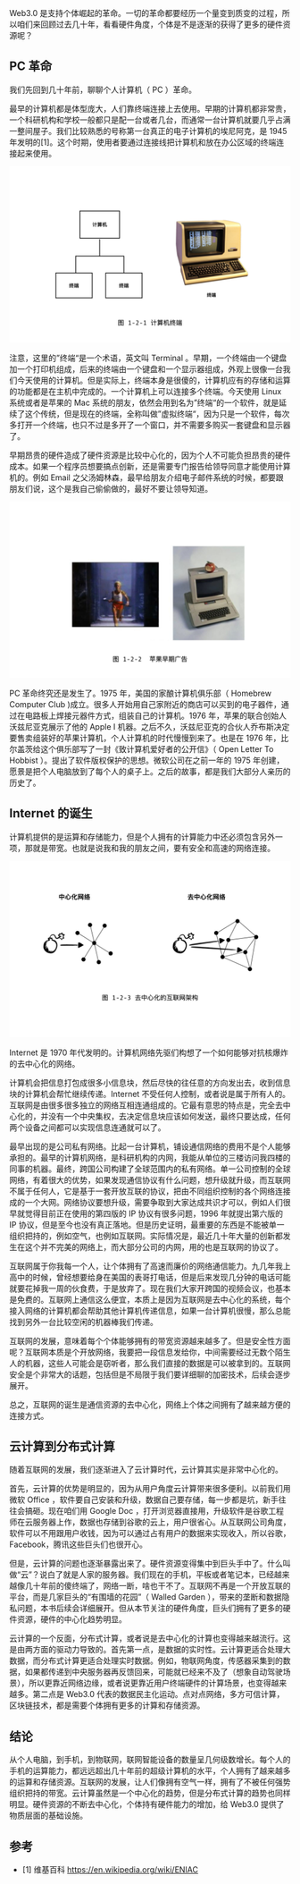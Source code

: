 Web3.0 是支持个体崛起的革命。一切的革命都要经历一个量变到质变的过程，所以咱们来回顾过去几十年，看看硬件角度，个体是不是逐渐的获得了更多的硬件资源呢？

## PC 革命

我们先回到几十年前，聊聊个人计算机（ PC ）革命。

最早的计算机都是体型庞大，人们靠终端连接上去使用。早期的计算机都非常贵，一个科研机构和学校一般都只是配一台或者几台，而通常一台计算机就要几乎占满一整间屋子。我们比较熟悉的号称第一台真正的电子计算机的埃尼阿克，是 1945 年发明的[1]。这个时期，使用者要通过连接线把计算机和放在办公区域的终端连接起来使用。

![](imgs/1-2-1.jpg)

注意，这里的”终端“是一个术语，英文叫 Terminal 。早期，一个终端由一个键盘加一个打印机组成，后来的终端由一个键盘和一个显示器组成，外观上很像一台我们今天使用的计算机。但是实际上，终端本身是很傻的，计算机应有的存储和运算的功能都是在主机中完成的。一个计算机上可以连接多个终端。今天使用 Linux 系统或者是苹果的 Mac 系统的朋友，依然会用到名为”终端“的一个软件，就是延续了这个传统，但是现在的终端，全称叫做”虚拟终端“，因为只是一个软件，每次多打开一个终端，也只不过是多开了一个窗口，并不需要多购买一套键盘和显示器了。

早期昂贵的硬件造成了硬件资源是比较中心化的，因为个人不可能负担昂贵的硬件成本。如果一个程序员想要搞点创新，还是需要专门报告给领导同意才能使用计算机的。例如 Email 之父汤姆林森，最早给朋友介绍电子邮件系统的时候，都要跟朋友们说，这个是我自己偷偷做的，最好不要让领导知道。

![](imgs/1-2-2.jpg)

PC 革命终究还是发生了。1975 年，美国的家酿计算机俱乐部（ Homebrew Computer Club )成立。很多人开始用自己家附近的商店可以买到的电子器件，通过在电路板上焊接元器件方式，组装自己的计算机。1976 年，苹果的联合创始人沃兹尼亚克展示了他的 Apple I 机器。之后不久，沃兹尼亚克的合伙人乔布斯决定要售卖组装好的苹果计算机，个人计算机的时代慢慢到来了。也是在 1976 年，比尔盖茨给这个俱乐部写了一封《致计算机爱好者的公开信》（ Open Letter To Hobbist ）。提出了软件版权保护的思想。微软公司在之前一年的 1975 年创建，愿景是把个人电脑放到了每个人的桌子上。之后的故事，都是我们大部分人亲历的历史了。

## Internet 的诞生

计算机提供的是运算和存储能力，但是个人拥有的计算能力中还必须包含另外一项，那就是带宽。也就是说我和我的朋友之间，要有安全和高速的网络连接。

![](imgs/1-2-3.jpg)

Internet 是 1970 年代发明的。计算机网络先驱们构想了一个如何能够对抗核爆炸的去中心化的网络。

计算机会把信息打包成很多小信息块，然后尽快的往任意的方向发出去，收到信息块的计算机会帮忙继续传递。Internet 不受任何人控制，或者说是属于所有人的。互联网是由很多很多独立的网络互相连通组成的。它最有意思的特点是，完全去中心化的，并没有一个中央集权，去决定信息块应该如何发送，最终只要达成，任何两个设备之间都可以实现信息连通就可以了。

最早出现的是公司私有网络。比起一台计算机，铺设通信网络的费用不是个人能够承担的。最早的计算机网络，是科研机构的内网，我能从单位的三楼访问我四楼的同事的机器。最终，跨国公司构建了全球范围内的私有网络。单一公司控制的全球网络，有着很大的优势，如果发现通信协议有什么问题，想升级就升级，而互联网不属于任何人，它是基于一套开放互联的协议，把由不同组织控制的各个网络连接成的一个大网。网络协议要想升级，需要争取到大家达成共识才可以，例如人们很早就觉得目前正在使用的第四版的 IP 协议有很多问题，1996 年就提出第六版的 IP 协议，但是至今也没有真正落地。但是历史证明，最重要的东西是不能被单一组织把持的，例如空气，也例如互联网。实际情况是，最近几十年大量的创新都发生在这个并不完美的网络上，而大部分公司的内网，用的也是互联网的协议了。

互联网属于你我每一个人，让个体拥有了高速而廉价的网络通信能力。九几年我上高中的时候，曾经想要给身在美国的表哥打电话，但是后来发现几分钟的电话可能就要花掉我一周的伙食费，于是放弃了。现在我们大家开跨国的视频会议，也基本是免费的。互联网上通信这么便宜，本质上是因为互联网是去中心化的系统，每个接入网络的计算机都会帮助其他计算机传递信息，如果一台计算机很慢，那么总能找到另外一台比较空闲的机器棒我们传递。

互联网的发展，意味着每个个体能够拥有的带宽资源越来越多了。但是安全性方面呢？互联网本质是个开放网络，我要把一段信息发给你，中间需要经过无数个陌生人的机器，这些人可能会是窃听者，那么我们直接的数据是可以被拿到的。互联网安全是个非常大的话题，包括但是不局限于我们要详细聊的加密技术，后续会逐步展开。

总之，互联网的诞生是通信资源的去中心化，网络上个体之间拥有了越来越方便的连接方式。

## 云计算到分布式计算

随着互联网的发展，我们逐渐进入了云计算时代，云计算其实是非常中心化的。

首先，云计算的优势是明显的，因为从用户角度云计算带来很多便利。以前我们用微软 Office ，软件要自己安装和升级，数据自己要存储，每一步都是坑，新手往往会搞砸。现在咱们用 Google Doc ，打开浏览器直接用，升级软件是谷歌工程师在云服务器上作，数据也存储到谷歌的云上，用户很省心。从互联网公司角度，软件可以不用跟用户收钱，因为可以通过占有用户的数据来实现收入，所以谷歌，Facebook，腾讯这些巨头们也很开心。

但是，云计算的问题也逐渐暴露出来了。硬件资源变得集中到巨头手中了。什么叫做“云”？说白了就是人家的服务器。我们现在的手机，平板或者笔记本，已经越来越像几十年前的傻终端了，网络一断，啥也干不了。互联网不再是一个开放互联的平台，而是几家巨头的“有围墙的花园”（ Walled Garden ），带来的垄断和数据隐私问题，本书后续会详细展开。但从本节关注的硬件角度，巨头们拥有了更多的硬件资源，硬件的中心化趋势明显。

云计算的一个反面，分布式计算，或者说是去中心化的计算也变得越来越流行。这是由两方面的驱动力导致的。首先第一点，是数据的实时性。云计算更适合处理大数据，而分布式计算更适合处理实时数据。例如，物联网角度，传感器采集到的数据，如果都传递到中央服务器再反馈回来，可能就已经来不及了（想象自动驾驶场景），所以更靠近网络边缘，或者说更靠近用户终端硬件的计算场景，也变得越来越多。第二点是 Web3.0 代表的数据民主化运动。点对点网络，多方可信计算，区块链技术，都是需要个体拥有更多的计算和存储资源。

## 结论

从个人电脑，到手机，到物联网，联网智能设备的数量呈几何级数增长。每个人的手机的运算能力，都远远超出几十年前的超级计算机的水平，个人拥有了越来越多的运算和存储资源。互联网的发展，让人们像拥有空气一样，拥有了不被任何强势组织把持的带宽。云计算虽然是一个中心化的趋势，但是分布式计算的趋势也同样明显。硬件资源的不断去中心化，个体持有硬件能力的增加，给 Web3.0 提供了物质层面的基础设施。

## 参考

- [1] 维基百科 https://en.wikipedia.org/wiki/ENIAC
